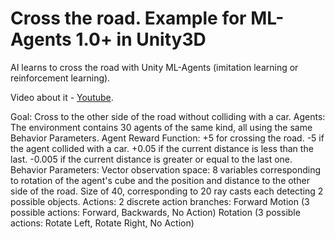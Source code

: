 # Cross the road. Example for ML-Agents 1.0+ in Unity3D
AI learns to cross the road with Unity ML-Agents (imitation learning or reinforcement learning).

Video about it - [Youtube](https://youtu.be/8KsjKezUc8w).

Goal: Cross to the other side of the road without colliding with a car.
Agents: The environment contains 30 agents of the same kind, all using the same Behavior Parameters.
Agent Reward Function:
  +5 for crossing the road.
  -5 if the agent collided with a car.
  +0.05 if the current distance is less than the last.
  -0.005 if the current distance is greater or equal to the last one.
 Behavior Parameters:
  Vector observation space: 8 variables corresponding to rotation of the agent's cube and the position and distance to the other side of the road. 
  Size of 40, corresponding to 20 ray casts each detecting 2 possible objects.
 Actions: 2 discrete action branches:
  Forward Motion (3 possible actions: Forward, Backwards, No Action)
  Rotation (3 possible actions: Rotate Left, Rotate Right, No Action)
 
  
